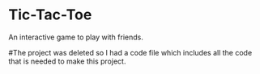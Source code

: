 # Tic-Tac-Toe
An interactive game to play with friends.


#The project was deleted so I had a code file which includes all the code that is needed to make this project. 
